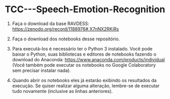 # TCC---Speech-Emotion-Recognition

1. Faça o download da base RAVDESS: https://zenodo.org/record/1188976#.X7nNX2RKiRs

2. Faça o download dos notebooks desse repositório.

3. Para executá-los é necessário ter o Python 3 instalado. Você pode baixar o Python, suas bibliotecas e editores de notebooks fazendo o download do Anaconda: 
https://www.anaconda.com/products/individual (Você também pode executar os notebooks no Google Colaboratory sem precisar instalar nada).

4. Quando abrir os notebooks eles já estarão exibindo os resultados da execução. Se quiser realizar alguma alteração, lembre-se de executar tudo novamente (inclusive as linhas anteriores).
